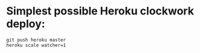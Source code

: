 Simplest possible Heroku clockwork deploy:
==========================================

    git push heroku master
    heroku scale watcher=1